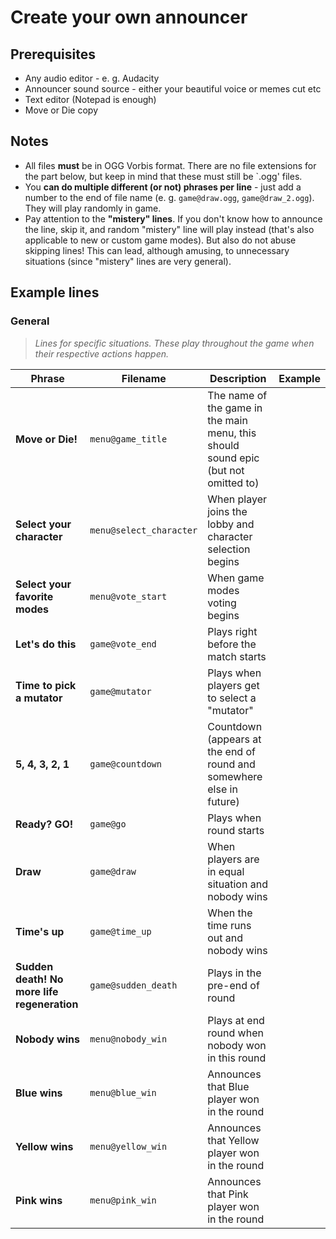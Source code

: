 # Create your own announcer

## Prerequisites
* Any audio editor - e. g. Audacity
* Announcer sound source - either your beautiful voice or memes cut etc
* Text editor (Notepad is enough)
* Move or Die copy

## Notes
* All files **must** be in OGG Vorbis format. There are no file extensions for the part below, but keep in mind that these must still be `.ogg' files.
* You **can do multiple different (or not) phrases per line** - just add a number to the end of file name (e. g. `game@draw.ogg`, `game@draw_2.ogg`). They will play randomly in game.
* Pay attention to the **"mistery" lines**. If you don't know how to announce the line, skip it, and random "mistery" line will play instead (that's also applicable to new or custom game modes). But also do not abuse skipping lines! This can lead, although amusing, to unnecessary situations (since "mistery" lines are very general).

## Example lines

### General

> *Lines for specific situations. These play throughout the game when their respective actions happen.*

| Phrase                                      | Filename                | Description                                                                        | Example        |
|---------------------------------------------|-------------------------|------------------------------------------------------------------------------------|----------------|
| **Move or Die!**                            | `menu@game_title`       | The name of the game in the main menu, this should sound epic (but not omitted to) | <audio src=""> |
| **Select your character**                   | `menu@select_character` | When player joins the lobby and character selection begins                         | <audio src=""> |
| **Select your favorite modes**              | `menu@vote_start`       | When game modes voting begins                                                      | <audio src=""> |
| **Let's do this**                           | `game@vote_end`         | Plays right before the match starts                                                | <audio src=""> |
| **Time to pick a mutator**                  | `game@mutator`          | Plays when players get to select a "mutator"                                       | <audio src=""> |
| **5, 4, 3, 2, 1**                           | `game@countdown`        | Countdown (appears at the end of round and somewhere else in future)               | <audio src=""> |
| **Ready? GO!**                              | `game@go`               | Plays when round starts                                                            | <audio src=""> |
| **Draw**                                    | `game@draw`             | When players are in equal situation and nobody wins                                | <audio src=""> |
| **Time's up**                               | `game@time_up`          | When the time runs out and nobody wins                                             | <audio src=""> |
| **Sudden death! No more life regeneration** | `game@sudden_death`     | Plays in the pre-end of round                                                      | <audio src=""> |
| **Nobody wins**                             | `menu@nobody_win`       | Plays at end round when nobody won in this round                                   | <audio src=""> |
| **Blue wins**                               | `menu@blue_win`         | Announces that Blue player won in the round                                        | <audio src=""> |
| **Yellow wins**                             | `menu@yellow_win`       | Announces that Yellow player won in the round                                      | <audio src=""> |
| **Pink wins**                               | `menu@pink_win`         | Announces that Pink player won in the round                                        | <audio src=""> |
